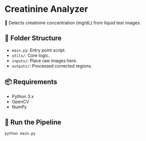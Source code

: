 # Creatinine Analyzer

🧪 Detects creatinine concentration (mg/dL) from liquid test images.

## 🔧 Folder Structure
- `main.py`: Entry point script.
- `utils/`: Core logic.
- `inputs/`: Place raw images here.
- `outputs/`: Processed corrected regions.

## 📦 Requirements
- Python 3.x
- OpenCV
- NumPy

## 🚀 Run the Pipeline
```bash
python main.py
